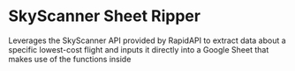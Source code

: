 # SkyScanner Sheet Ripper

Leverages the SkyScanner API provided by RapidAPI to extract data about a specific lowest-cost flight and inputs it directly into a Google Sheet that makes use of the functions inside
